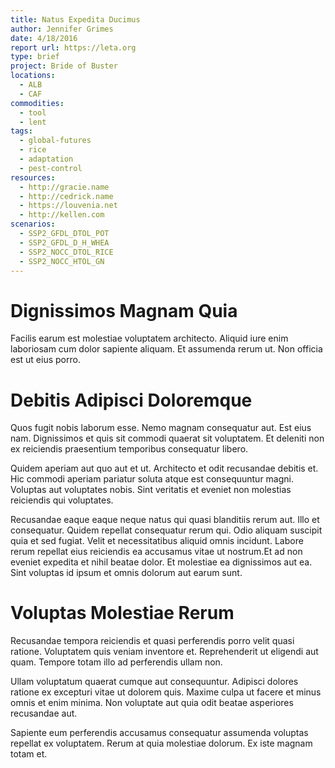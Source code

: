 ```yaml
---
title: Natus Expedita Ducimus
author: Jennifer Grimes
date: 4/18/2016
report url: https://leta.org
type: brief
project: Bride of Buster
locations:
  - ALB
  - CAF
commodities:
  - tool
  - lent
tags:
  - global-futures
  - rice
  - adaptation
  - pest-control
resources:
  - http://gracie.name
  - http://cedrick.name
  - https://louvenia.net
  - http://kellen.com
scenarios:
  - SSP2_GFDL_DTOL_POT
  - SSP2_GFDL_D_H_WHEA
  - SSP2_NOCC_DTOL_RICE
  - SSP2_NOCC_HTOL_GN
---
```

# Dignissimos Magnam Quia
Facilis earum est molestiae voluptatem architecto. Aliquid iure enim laboriosam cum dolor sapiente aliquam. Et assumenda rerum ut. Non officia est ut eius porro.

# Debitis Adipisci Doloremque
Quos fugit nobis laborum esse. Nemo magnam consequatur aut. Est eius nam. Dignissimos et quis sit commodi quaerat sit voluptatem. Et deleniti non ex reiciendis praesentium temporibus consequatur libero.
 Quidem aperiam aut quo aut et ut. Architecto et odit recusandae debitis et. Hic commodi aperiam pariatur soluta atque est consequuntur magni. Voluptas aut voluptates nobis. Sint veritatis et eveniet non molestias reiciendis qui voluptates.
 Recusandae eaque eaque neque natus qui quasi blanditiis rerum aut. Illo et consequatur. Quidem repellat consequatur rerum qui. Odio aliquam suscipit quia et sed fugiat. Velit et necessitatibus aliquid omnis incidunt. Labore rerum repellat eius reiciendis ea accusamus vitae ut nostrum.Et ad non eveniet expedita et nihil beatae dolor. Et molestiae ea dignissimos aut ea. Sint voluptas id ipsum et omnis dolorum aut earum sunt.

# Voluptas Molestiae Rerum
Recusandae tempora reiciendis et quasi perferendis porro velit quasi ratione. Voluptatem quis veniam inventore et. Reprehenderit ut eligendi aut quam. Tempore totam illo ad perferendis ullam non.
 Ullam voluptatum quaerat cumque aut consequuntur. Adipisci dolores ratione ex excepturi vitae ut dolorem quis. Maxime culpa ut facere et minus omnis et enim minima. Non voluptate aut quia odit beatae asperiores recusandae aut.
 Sapiente eum perferendis accusamus consequatur assumenda voluptas repellat ex voluptatem. Rerum at quia molestiae dolorum. Ex iste magnam totam et.
